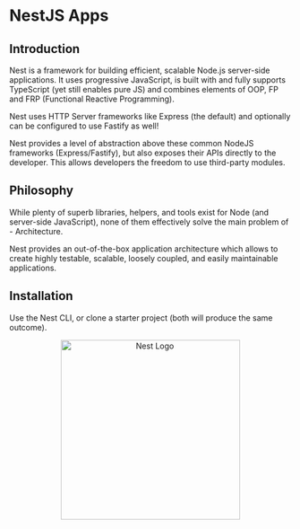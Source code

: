 
# NestJS Apps

## Introduction
Nest is a framework for building efficient, scalable Node.js server-side applications. It uses progressive JavaScript, is built with and fully supports TypeScript (yet still enables pure JS) and combines elements of OOP, FP and FRP (Functional Reactive Programming).

Nest uses HTTP Server frameworks like Express (the default) and optionally can be configured to use Fastify as well!

Nest provides a level of abstraction above these common NodeJS frameworks (Express/Fastify), but also exposes their APIs directly to the developer. This allows developers the freedom to use third-party modules.

## Philosophy
While plenty of superb libraries, helpers, and tools exist for Node (and server-side JavaScript), none of them effectively solve the main problem of - Architecture.

Nest provides an out-of-the-box application architecture which allows to create highly testable, scalable, loosely coupled, and easily maintainable applications.

## Installation
Use the Nest CLI, or clone a starter project (both will produce the same outcome).

<p align="center">
  <a href="http://nestjs.com/" target="blank"><img src="https://nestjs.com/img/logo_text.svg" width="320" alt="Nest Logo" /></a>
</p>
